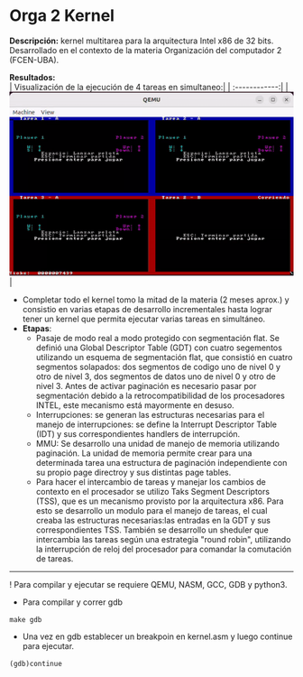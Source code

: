 # Orga 2 Kernel  
**Descripción:** kernel multitarea para la arquitectura Intel x86 de 32 bits. Desarrollado en el contexto de la materia Organización del computador 2 (FCEN-UBA).  

 **Resultados:**  
  | Visualización de la ejecución de 4 tareas en simultaneo:| 
  | :------------:|
  | ![Ejecuación de 4 tareas](./tareas_kernel_anim.gif)  |

- Completar todo el kernel tomo la mitad de la materia (2 meses aprox.) y consistio en varias etapas de desarrollo incrementales hasta lograr tener un kernel que permita ejecutar varias tareas en simultáneo.
- **Etapas**:   
	- Pasaje de modo real a modo protegido con segmentación flat. Se definió una Global Descriptor Table (GDT) con cuatro segementos utilizando un esquema de segmentación flat, que consistió en cuatro segmentos solapados: dos segmentos de codigo uno de nivel 0 y otro de nivel 3, dos segmentos de datos uno de nivel 0 y otro de nivel 3. Antes de activar paginación es necesario pasar por segmentación debido a la retrocompatibilidad de los procesadores INTEL, este mecanismo está mayormente en desuso.
	- Interrupciones: se generan las estructuras necesarias para el manejo de interrupciones: se define la Interrupt Descriptor Table (IDT) y sus correspondientes handlers de interrupción.  
	- MMU: Se desarrollo una unidad de manejo de memoria utilizando paginación. La unidad de memoria permite crear para una determinada tarea una estructura de paginación independiente con su propio page directroy y sus distintas page tables.   
	- Para hacer el intercambio de tareas y manejar los cambios de contexto en el procesador se utilizo Taks Segment Descriptors (TSS), que es un mecanismo provisto por la arquitectura x86. Para esto se desarrollo un modulo para el manejo de tareas, el cual creaba las estructuras necesarias:las entradas en la GDT y sus correspondientes TSS. También se desarrollo un sheduler que intercambia las tareas según una estrategia "round robin", utilizando la interrupción de reloj del procesador para comandar la comutación de tareas.  


 -----------------------------
 ! Para compilar y ejecutar se requiere QEMU, NASM, GCC, GDB y python3.
 
* Para compilar y correr gdb 
```
make gdb
```
* Una vez en gdb establecer un breakpoin en kernel.asm y luego continue para ejecutar.
```
(gdb)continue
```
